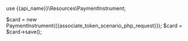 use {{api_name}}\Resources\PaymentInstrument;

$card = new PaymentInstrument({{associate_token_scenario_php_request}});
$card = $card->save();
